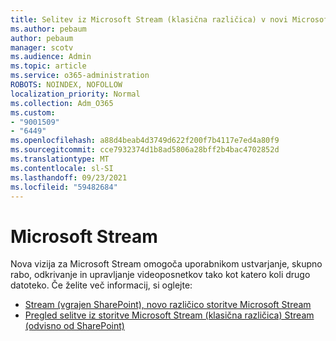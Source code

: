 ```yaml
---
title: Selitev iz Microsoft Stream (klasična različica) v novi Microsoft Stream
ms.author: pebaum
author: pebaum
manager: scotv
ms.audience: Admin
ms.topic: article
ms.service: o365-administration
ROBOTS: NOINDEX, NOFOLLOW
localization_priority: Normal
ms.collection: Adm_O365
ms.custom:
- "9001509"
- "6449"
ms.openlocfilehash: a88d4beab4d3749d622f200f7b4117e7ed4a80f9
ms.sourcegitcommit: cce7932374d1b8ad5806a28bff2b4bac4702852d
ms.translationtype: MT
ms.contentlocale: sl-SI
ms.lasthandoff: 09/23/2021
ms.locfileid: "59482684"
---
```

# <a name="microsoft-stream"></a>Microsoft Stream

Nova vizija za Microsoft Stream omogoča uporabnikom ustvarjanje, skupno rabo, odkrivanje in upravljanje videoposnetkov tako kot katero koli drugo datoteko. Če želite več informacij, si oglejte:

- [Stream (vgrajen SharePoint), novo različico storitve Microsoft Stream](https://docs.microsoft.com/stream/streamnew/new-stream)
- [Pregled selitve iz storitve Microsoft Stream (klasična različica) Stream (odvisno od SharePoint)](https://docs.microsoft.com/stream/streamnew/stream-classic-to-new-migration-overview)